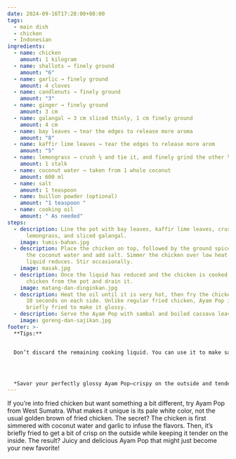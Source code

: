 ```yaml
---
date: 2024-09-16T17:28:00+08:00
tags:
  - main dish
  - chicken
  - Indonesian
ingredients:
  - name: chicken
    amount: 1 kilogram
  - name: shallots → finely ground
    amount: "6"
  - name: garlic → finely ground
    amount: 4 cloves
  - name: candlenuts → finely ground
    amount: "3"
  - name: ginger → finely ground
    amount: 3 cm
  - name: galangal → 3 cm sliced thinly, 1 cm finely ground
    amount: 4 cm
  - name: bay leaves → tear the edges to release more aroma
    amount: "8"
  - name: kaffir lime leaves → tear the edges to release more arom
    amount: "5"
  - name: lemongrass → crush ½ and tie it, and finely grind the other ½
    amount: 1 stalk
  - name: coconut water → taken from 1 whole coconut
    amount: 600 ml
  - name: salt
    amount: 1 teaspoon
  - name: buillon powder (optional)
    amount: "1 teaspoon "
  - name: cooking oil
    amount: " As needed"
steps:
  - description: Line the pot with bay leaves, kaffir lime leaves, crushed
      lemongrass, and sliced galangal.
    image: tumis-bahan.jpg
  - description: Place the chicken on top, followed by the ground spices. Pour in
      the coconut water and add salt. Simmer the chicken over low heat until the
      liquid reduces. Stir occasionally.
    image: masak.jpg
  - description: Once the liquid has reduced and the chicken is cooked, remove the
      chicken from the pot and drain it.
    image: matang-dan-dinginkan.jpg
  - description: Heat the oil until it is very hot, then fry the chicken for about
      10 seconds on each side. Unlike regular fried chicken, Ayam Pop is only
      briefly fried to make it glossy.
  - description: Serve the Ayam Pop with sambal and boiled cassava leaves.
    image: goreng-dan-sajikan.jpg
footer: >-
  **Tips:** 


  Don’t discard the remaining cooking liquid. You can use it to make sambal for the Ayam Pop or to cook cassava leaves to add more flavor.




  *Savor your perfectly glossy Ayam Pop—crispy on the outside and tender on the inside. It’s a tastilicious treat that’s sure to delight your taste buds. Bon appétit!*
---
```

If you’re into fried chicken but want something a bit different, try Ayam Pop from West Sumatra. What makes it unique is its pale white color, not the usual golden brown of fried chicken. The secret? The chicken is first simmered with coconut water and garlic to infuse the flavors. Then, it’s briefly fried to get a bit of crisp on the outside while keeping it tender on the inside. The result? Juicy and delicious Ayam Pop that might just become your new favorite!
